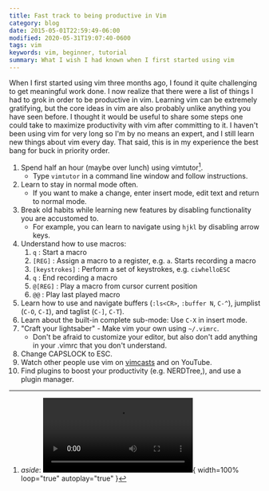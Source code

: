 ```yaml
---
title: Fast track to being productive in Vim
category: blog
date: 2015-05-01T22:59:49-06:00
modified: 2020-05-31T19:07:40-0600
tags: vim
keywords: vim, beginner, tutorial
summary: What I wish I had known when I first started using vim
---
```


When I first started using vim three months ago, I found it quite challenging to get meaningful work done.
I now realize that there were a list of things I had to grok in order to be productive in vim.
Learning vim can be extremely gratifying, but the core ideas in vim are also probably unlike anything you have seen before.
I thought it would be useful to share some steps one could take to maximize productivity with vim after committing to it.
I haven't been using vim for very long so I'm by no means an expert, and I still learn new things about vim every day.
That said, this is in my experience the best bang for buck in priority order.

1. Spend half an hour (maybe over lunch) using vimtutor[^vimtutor].
    - Type `vimtutor` in a command line window and follow instructions.
1. Learn to stay in normal mode often.
    - If you want to make a change, enter insert mode, edit text and return to normal mode.
1. Break old habits while learning new features by disabling functionality you are accustomed to.
    - For example, you can learn to navigate using `hjkl` by disabling arrow keys.
1. Understand how to use macros:
    1. `q` : Start a macro
    1. `[REG]` : Assign a macro to a register, e.g. `a`. Starts recording a macro
    1. `[keystrokes]` : Perform a set of keystrokes, e.g. `ciwhelloESC`
    1. `q` : End recording a macro
    1. `@[REG]` : Play a macro from cursor current position
    1. `@@` : Play last played macro
1. Learn how to use and navigate buffers (`:ls<CR>`, `:buffer N`, `C-^`), jumplist (`C-O`, `C-I`), and taglist (`C-]`, `C-T`).
1. Learn about the built-in complete sub-mode: Use `C-X` in insert mode.
1. "Craft your lightsaber" - Make vim your own using `~/.vimrc`.
    - Don't be afraid to customize your editor, but also don't add anything in your .vimrc
      that you don't understand.
1. Change CAPSLOCK to ESC.
1. Watch other people use vim on [vimcasts](https://vimcasts.org) and on YouTube.
1. Find plugins to boost your productivity (e.g. NERDTree,), and use a plugin manager.

[^vimtutor]: _aside_: ![vimtutor](videos/vimtutor.webm){ width=100% loop="true" autoplay="true" }
